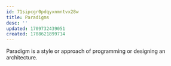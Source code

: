 ```yaml
---
id: 71sipcgr0pdqyxnmntvx28w
title: Paradigms
desc: ''
updated: 1709732439051
created: 1708621899714
---
```



Paradigm is a style or approach of programming or designing an architecture.

